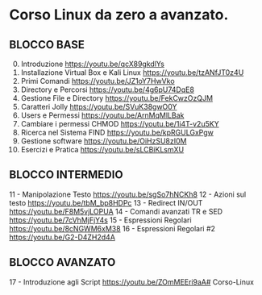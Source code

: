 # Corso Linux da zero a avanzato.
  
## BLOCCO BASE
00.  Introduzione https://youtu.be/qcX89gkdlYs
01.  Installazione Virtual Box e Kali Linux https://youtu.be/tzANfJT0z4U
02.  Primi Comandi https://youtu.be/JZ1oY7HwVko
03.  Directory e Percorsi https://youtu.be/4g6pU74DqE8
04.  Gestione File e Directory https://youtu.be/FekCwzOzQJM
05.  Caratteri Jolly https://youtu.be/SVuK38gwO0Y
06.  Users e Permessi https://youtu.be/ArnMqMlLBak
07.  Cambiare i permessi CHMOD https://youtu.be/1i4T-v2u5KY
08.  Ricerca nel Sistema FIND https://youtu.be/kpRGULGxPgw
09.  Gestione software https://youtu.be/OiHzSU8zI0M
10.  Esercizi e Pratica https://youtu.be/sLCBiKLsmXU
  
## BLOCCO INTERMEDIO
11 - Manipolazione Testo https://youtu.be/sgSo7hNCKh8
12 - Azioni sul testo https://youtu.be/tbM_bp8HDPc
13 - Redirect IN/OUT https://youtu.be/F8M5vjLOPUA
14 - Comandi avanzati TR e SED https://youtu.be/7cVhMjFjY4s
15 - Espressioni Regolari https://youtu.be/8cNGWM6xM38
16 - Espressioni Regolari #2 https://youtu.be/G2-D4ZH2d4A
  
## BLOCCO AVANZATO
17 - Introduzione agli Script https://youtu.be/ZOmMEEri9aA# Corso-Linux
